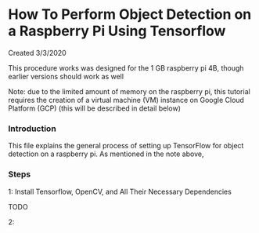 How To Perform Object Detection on a Raspberry Pi Using Tensorflow 
==================================================================

Created 3/3/2020

This procedure works was designed for the 1 GB raspberry pi 4B, though earlier versions should work as well

Note: due to the limited amount of memory on the raspberry pi, this tutorial requires the creation of a virtual machine (VM) instance on Google Cloud Platform (GCP) (this will be described in detail below)

### Introduction

<!-- blank line -->

This file explains the general process of setting up TensorFlow for object detection on a raspberry pi. As mentioned in the note above, 

### Steps
<!-- blank line -->

1: Install Tensorflow, OpenCV, and All Their Necessary Dependencies

TODO

2: 

